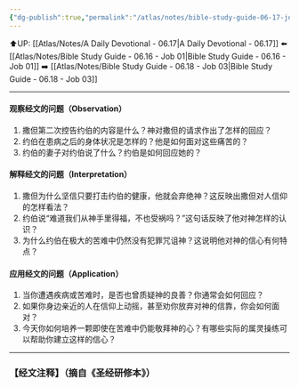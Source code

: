 ```yaml
---
{"dg-publish":true,"permalink":"/atlas/notes/bible-study-guide-06-17-job-02/"}
---
```


⬆️UP: [[Atlas/Notes/A Daily Devotional - 06.17\|A Daily Devotional - 06.17]]
⬅️ [[Atlas/Notes/Bible Study Guide - 06.16 - Job 01\|Bible Study Guide - 06.16 - Job 01]]
➡️ [[Atlas/Notes/Bible Study Guide - 06.18 - Job 03\|Bible Study Guide - 06.18 - Job 03]] 

---
#### 观察经文的问题（Observation）

1. 撒但第二次控告约伯的内容是什么？神对撒但的请求作出了怎样的回应？
2. 约伯在患病之后的身体状况是怎样的？他是如何面对这些痛苦的？
3. 约伯的妻子对约伯说了什么？约伯是如何回应她的？

#### 解释经文的问题（Interpretation）

1. 撒但为什么坚信只要打击约伯的健康，他就会弃绝神？这反映出撒但对人信仰的怎样看法？
2. 约伯说“难道我们从神手里得福，不也受祸吗？”这句话反映了他对神怎样的认识？
3. 为什么约伯在极大的苦难中仍然没有犯罪咒诅神？这说明他对神的信心有何特点？
#### 应用经文的问题（Application）

1. 当你遭遇疾病或苦难时，是否也曾质疑神的良善？你通常会如何回应？
2. 如果你身边亲近的人在信仰上动摇，甚至劝你放弃对神的信靠，你会如何面对？
3. 今天你如何培养一颗即使在苦难中仍能敬拜神的心？有哪些实际的属灵操练可以帮助你建立这样的信心？

---
### 【经文注释】（摘自《圣经研修本》）


